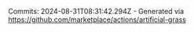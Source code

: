Commits: 2024-08-31T08:31:42.294Z - Generated via https://github.com/marketplace/actions/artificial-grass
<br>
